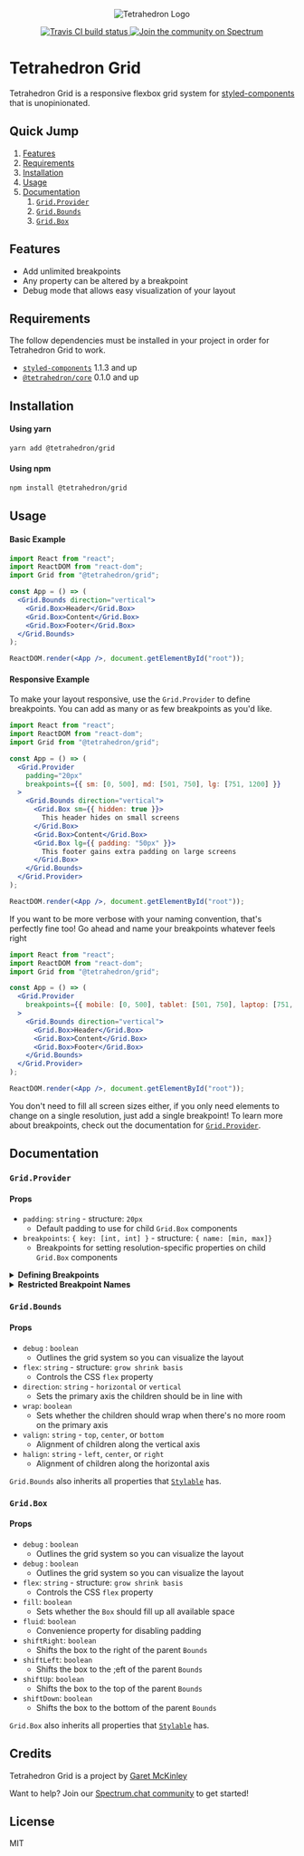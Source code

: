 <p align="center">
  <img src='https://i.imgur.com/5fgTysV.jpg' alt='Tetrahedron Logo'/>
</p>

<p align="center">
  <a href="https://travis-ci.org/tetrahedron/grid">
    <img src="https://travis-ci.org/tetrahedron/grid.svg?branch=master" alt="Travis CI build status">
  </a>
  <a href="https://spectrum.chat/tetrahedron">
    <img src="https://withspectrum.github.io/badge/badge.svg" alt="Join the community on Spectrum">
  </a>
</p>

# Tetrahedron Grid

Tetrahedron Grid is a responsive flexbox grid system for [styled-components](https://github.com/styled-components/styled-components) that is unopinionated.

## Quick Jump

1. [Features](#features)
2. [Requirements](#requirements)
3. [Installation](#installation)
4. [Usage](#usage)
5. [Documentation](#documentation)
   1. [`Grid.Provider`](#gridprovider)
   2. [`Grid.Bounds`](#gridbounds)
   3. [`Grid.Box`](#gridbox)

## Features

- Add unlimited breakpoints
- Any property can be altered by a breakpoint
- Debug mode that allows easy visualization of your layout

## Requirements

The follow dependencies must be installed in your project in order for Tetrahedron Grid to work.

- [`styled-components`](https://github.com/styled-components/styled-components) 1.1.3 and up
- [`@tetrahedron/core`](https://github.com/tetrahedron/core) 0.1.0 and up

## Installation

#### Using yarn

```bash
yarn add @tetrahedron/grid
```

#### Using npm

```bash
npm install @tetrahedron/grid
```

## Usage

#### Basic Example

```jsx
import React from "react";
import ReactDOM from "react-dom";
import Grid from "@tetrahedron/grid";

const App = () => (
  <Grid.Bounds direction="vertical">
    <Grid.Box>Header</Grid.Box>
    <Grid.Box>Content</Grid.Box>
    <Grid.Box>Footer</Grid.Box>
  </Grid.Bounds>
);

ReactDOM.render(<App />, document.getElementById("root"));
```

#### Responsive Example

To make your layout responsive, use the `Grid.Provider` to define breakpoints. You can add as many or as few breakpoints as you'd like.

```jsx
import React from "react";
import ReactDOM from "react-dom";
import Grid from "@tetrahedron/grid";

const App = () => (
  <Grid.Provider
    padding="20px"
    breakpoints={{ sm: [0, 500], md: [501, 750], lg: [751, 1200] }}
  >
    <Grid.Bounds direction="vertical">
      <Grid.Box sm={{ hidden: true }}>
        This header hides on small screens
      </Grid.Box>
      <Grid.Box>Content</Grid.Box>
      <Grid.Box lg={{ padding: "50px" }}>
        This footer gains extra padding on large screens
      </Grid.Box>
    </Grid.Bounds>
  </Grid.Provider>
);

ReactDOM.render(<App />, document.getElementById("root"));
```

If you want to be more verbose with your naming convention, that's perfectly fine too! Go ahead and name your breakpoints whatever feels right

```jsx
import React from "react";
import ReactDOM from "react-dom";
import Grid from "@tetrahedron/grid";

const App = () => (
  <Grid.Provider
    breakpoints={{ mobile: [0, 500], tablet: [501, 750], laptop: [751, 1200] }}
  >
    <Grid.Bounds direction="vertical">
      <Grid.Box>Header</Grid.Box>
      <Grid.Box>Content</Grid.Box>
      <Grid.Box>Footer</Grid.Box>
    </Grid.Bounds>
  </Grid.Provider>
);

ReactDOM.render(<App />, document.getElementById("root"));
```

You don't need to fill all screen sizes either, if you only need elements to change on a single resolution, just add a single breakpoint! To learn more about breakpoints, check out the documentation for [`Grid.Provider`](#gridprovider).

## Documentation

### `Grid.Provider`

#### Props

- `padding`: `string` - structure: `20px`
  - Default padding to use for child `Grid.Box` components
- `breakpoints`: `{ key: [int, int] }` - structure: `{ name: [min, max]}`
  - Breakpoints for setting resolution-specific properties on child `Grid.Box` components

<details><summary><strong>Defining Breakpoints</strong></summary><p>

Defining breakpoints gives you strong control over the way your content is rendered at various screen sizes. Any property that can be set on `Grid.Box` can be set per-breakpoint. Here's a few things to keep in mind when defining breakpoints:

- Breakpoints can be named whatever you'd like (with a few exceptions laid out in the next section)
- When defining breakpoints, you must pass an array object containing **only** two values: the min and max (both must be integers)
- Breakpoints can have overlapping values. Use responsibly though, as it's possible to produce unexpected results when setting conflicting values on a `Grid.Box` with overlapping breakpoints. i.e. if `mobile` and `tablet` have overlapping pixels, don't make a `Grid.Box` hide on mobile and show on tablet.

</p></details>

<details><summary><strong>Restricted Breakpoint Names</strong></summary><p>

Although you can name breakpoints whatever you want, there are a few names that we do not recommend using because they will conflict with existing property names. Most of these are pretty obvious and would never come up in real usage, but it's worth having a list here just to be sure!

- `background`
- `border`
- `checked`
- `className`
- `dangerouslySetInnerHTML`
- `display`
- `height`
- `hidden`
- `htmlFor`
- `margin`
- `onChange`
- `opacity`
- `padding`
- `selected`
- `style`
- `suppressContentEditableWarning`
- `suppressHydrationWarning`
- `value`
- `visibility`
- `width`

</p></details>

### `Grid.Bounds`

#### Props

- `debug` : `boolean`
  - Outlines the grid system so you can visualize the layout
- `flex`: `string` - structure: `grow shrink basis`
  - Controls the CSS `flex` property
- `direction`: `string` - `horizontal` or `vertical`
  - Sets the primary axis the children should be in line with
- `wrap`: `boolean`
  - Sets whether the children should wrap when there's no more room on the primary axis
- `valign`: `string` - `top`, `center`, or `bottom`
  - Alignment of children along the vertical axis
- `halign`: `string` - `left`, `center`, or `right`
  - Alignment of children along the horizontal axis

`Grid.Bounds` also inherits all properties that [`Stylable`](https://github.com/tetrahedron/core#stylable) has.

### `Grid.Box`

#### Props

- `debug` : `boolean`
  - Outlines the grid system so you can visualize the layout
- `debug` : `boolean`
  - Outlines the grid system so you can visualize the layout
- `flex`: `string` - structure: `grow shrink basis`
  - Controls the CSS `flex` property
- `fill`: `boolean`
  - Sets whether the `Box` should fill up all available space
- `fluid`: `boolean`
  - Convenience property for disabling padding
- `shiftRight`: `boolean`
  - Shifts the box to the right of the parent `Bounds`
- `shiftLeft`: `boolean`
  - Shifts the box to the ;eft of the parent `Bounds`
- `shiftUp`: `boolean`
  - Shifts the box to the top of the parent `Bounds`
- `shiftDown`: `boolean`
  - Shifts the box to the bottom of the parent `Bounds`

`Grid.Box` also inherits all properties that [`Stylable`](https://github.com/tetrahedron/core#stylable) has.

## Credits

Tetrahedron Grid is a project by [Garet McKinley](https://github.com/garetmckinley)

Want to help? Join our [Spectrum.chat community](https://spectrum.chat/tetrahedron) to get started!

## License

MIT
